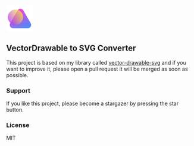 <img width=72 height=72 src="public/apple-touch-icon.png">

## VectorDrawable to SVG Converter

This project is based on my library called [vector-drawable-svg](https://github.com/seanghay/vector-drawable-svg) and if you want to improve it, please open a pull request it will be merged as soon as possible.

### Support

If you like this project, please become a stargazer by pressing the star button.

### License

MIT
